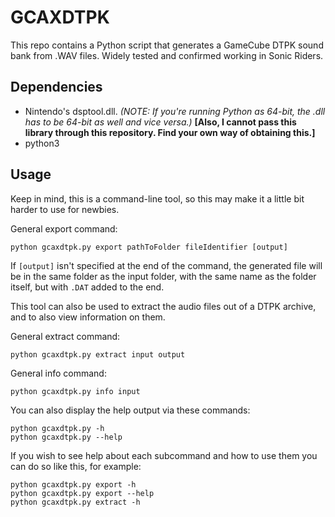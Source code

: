 # GCAXDTPK

This repo contains a Python script that generates a GameCube DTPK sound bank from .WAV files. Widely tested and confirmed working in Sonic Riders.

## Dependencies

* Nintendo's dsptool.dll. *(NOTE: If you're running Python as 64-bit, the .dll has to be 64-bit as well and vice versa.)* **[Also, I cannot pass this library through this repository. Find your own way of obtaining this.]**
* python3

## Usage

Keep in mind, this is a command-line tool, so this may make it a little bit harder to use for newbies.

General export command:

    python gcaxdtpk.py export pathToFolder fileIdentifier [output]

If `[output]` isn't specified at the end of the command, the generated file will be in the same folder as the input folder, with the same name as the folder itself, but with `.DAT` added to the end.

This tool can also be used to extract the audio files out of a DTPK archive, and to also view information on them.

General extract command:

    python gcaxdtpk.py extract input output

General info command:

    python gcaxdtpk.py info input

You can also display the help output via these commands:

    python gcaxdtpk.py -h
    python gcaxdtpk.py --help

If you wish to see help about each subcommand and how to use them you can do so like this, for example:

    python gcaxdtpk.py export -h
    python gcaxdtpk.py export --help
    python gcaxdtpk.py extract -h

